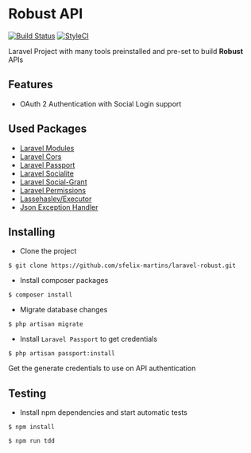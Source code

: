 # Robust API

<a href="https://travis-ci.org/sfelix-martins/laravel-robust"><img src="https://travis-ci.org/sfelix-martins/laravel-robust.svg" alt="Build Status"></a>
[![StyleCI](https://styleci.io/repos/102787816/shield)](https://styleci.io/repos/102787816)

Laravel Project with many tools preinstalled and pre-set to build **Robust** APIs

## Features

- OAuth 2 Authentication with Social Login support

## Used Packages

- [Laravel Modules](https://github.com/nWidart/laravel-modules)
- [Laravel Cors](https://github.com/barryvdh/laravel-cors)
- [Laravel Passport](https://github.com/laravel/passport)
- [Laravel Socialite](https://github.com/laravel/socialite)
- [Laravel Social-Grant](https://github.com/adaojunior/passport-social-grant)
- [Laravel Permissions](https://github.com/spatie/laravel-permission)
- [Lassehaslev/Executor](https://github.com/LasseHaslev/executor)
- [Json Exception Handler](https://github.com/sfelix-martins/json-exception-handler)

## Installing

- Clone the project

```console
$ git clone https://github.com/sfelix-martins/laravel-robust.git
```

- Install composer packages

```console
$ composer install
```

- Migrate database changes

```console
$ php artisan migrate
```

- Install `Laravel Passport` to get credentials

```console
$ php artisan passport:install
```

Get the generate credentials to use on API authentication

## Testing

- Install npm dependencies and start automatic tests

```console
$ npm install

$ npm run tdd
```
